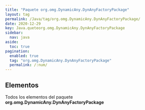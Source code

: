 ```yaml
---
title: "Paquete org.omg.DynamicAny.DynAnyFactoryPackage"
layout: tag
permalink: /Java/tag/org.omg.DynamicAny.DynAnyFactoryPackage/
date: 2020-12-29
key: Java.queteorg.omg.DynamicAny.DynAnyFactoryPackage
sidebar: 
  nav: java
aside: 
  toc: true
pagination: 
  enabled: true
  tag: "org.omg.DynamicAny.DynAnyFactoryPackage"
  permalink: /:num/
---
```


<h2>Elementos</h2>
Todos los elementos del paquete <strong>org.omg.DynamicAny.DynAnyFactoryPackage</strong>
